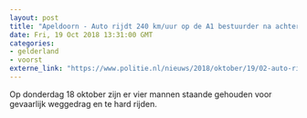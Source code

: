 ```yaml
---
layout: post
title: "Apeldoorn - Auto rijdt 240 km/uur op de A1 bestuurder na achtervolging aangehouden"
date: Fri, 19 Oct 2018 13:31:00 GMT
categories: 
- gelderland 
- voorst 
externe_link: "https://www.politie.nl/nieuws/2018/oktober/19/02-auto-rijdt-240-km-op-de-a1-bestuurder-na-achtervolging-aangehouden.html"
---
```


Op donderdag 18 oktober zijn er vier mannen staande gehouden voor gevaarlijk weggedrag en te hard rijden.
